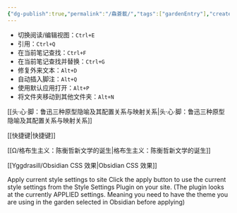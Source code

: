 ```yaml
---
{"dg-publish":true,"permalink":"/鱻蒼載/","tags":["gardenEntry"],"created":"2024-04-12T11:51:59.013+08:00"}
---
```



- 切换阅读/编辑视图：`Ctrl+E`
- 引用：`Ctrl+Q`
- 在当前笔记查找：`Ctrl+F`
- 在当前笔记查找并替换：`Ctrl+G`
- 修复外来文本：`Alt+D`
- 自动插入脚注：`Alt+Q`
- 使用默认应用打开：`Alt+P`
- 将文件夹移动到其他文件夹：`Alt+N`

[[头·心·脚：鲁迅三种原型隐喻及其配置关系与映射关系\|头·心·脚：鲁迅三种原型隐喻及其配置关系与映射关系]]

[[快捷键\|快捷键]]

[[Ω/格布生主义：陈衡哲新文学的诞生\|格布生主义：陈衡哲新文学的诞生]]

[[Yggdrasill/Obsidian CSS 效果\|Obsidian CSS 效果]]

Apply current style settings to site Click the apply button to use the current style settings from the Style Settings Plugin on your site. (The plugin looks at the currently APPLIED settings. 
Meaning you need to have the theme you are using in the garden selected in Obsidian before applying)